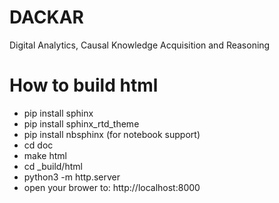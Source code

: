# DACKAR
Digital Analytics, Causal Knowledge Acquisition and Reasoning

# How to build html

- pip install sphinx
- pip install sphinx_rtd_theme
- pip install nbsphinx (for notebook support)
- cd doc
- make html
- cd _build/html
- python3 -m http.server
- open your brower to: http://localhost:8000
